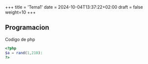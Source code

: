 +++
title = 'Tema1'
date = 2024-10-04T13:37:22+02:00
draft = false
weight=10
+++
## Programacion
Codigo de php

```php
<?php
$a = rand(1,210):
?>
```
